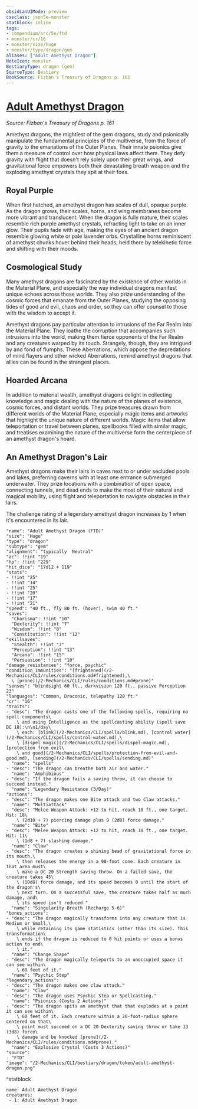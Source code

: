 ```yaml
---
obsidianUIMode: preview
cssclass: json5e-monster
statblock: inline
tags:
- compendium/src/5e/ftd
- monster/cr/16
- monster/size/huge
- monster/type/dragon/gem
aliases: ["Adult Amethyst Dragon"]
NoteIcon: monster
BestiaryType: dragon (gem)
SourceType: Bestiary
BookSource: Fizban's Treasury of Dragons p. 161
---
```

# [Adult Amethyst Dragon](2-Mechanics/CLI/bestiary/dragon/adult-amethyst-dragon-ftd.md)
*Source: Fizban's Treasury of Dragons p. 161*  

Amethyst dragons, the mightiest of the gem dragons, study and psionically manipulate the fundamental principles of the multiverse, from the force of gravity to the emanations of the Outer Planes. Their innate psionics give them a measure of control over how physical laws affect them. They defy gravity with flight that doesn't rely solely upon their great wings, and gravitational force empowers both their devastating breath weapon and the exploding amethyst crystals they spit at their foes.

## Royal Purple

When first hatched, an amethyst dragon has scales of dull, opaque purple. As the dragon grows, their scales, horns, and wing membranes become more vibrant and translucent. When the dragon is fully mature, their scales resemble rich purple amethyst crystals, refracting light to take on an inner glow. Their pupils fade with age, making the eyes of an ancient dragon resemble glowing white or pale lavender orbs. Crystalline horns reminiscent of amethyst chunks hover behind their heads, held there by telekinetic force and shifting with their moods.

## Cosmological Study

Many amethyst dragons are fascinated by the existence of other worlds in the Material Plane, and especially the way individual dragons manifest unique echoes across those worlds. They also prize understanding of the cosmic forces that emanate from the Outer Planes, studying the opposing tides of good and evil, chaos and order, so they can offer counsel to those with the wisdom to accept it.

Amethyst dragons pay particular attention to intrusions of the Far Realm into the Material Plane. They loathe the corruption that accompanies such intrusions into the world, making them fierce opponents of the Far Realm and any creatures warped by its touch. Strangely, though, they are intrigued by and fond of flumphs. These Aberrations, which oppose the depredations of mind flayers and other wicked Aberrations, remind amethyst dragons that allies can be found in the strangest places.

## Hoarded Arcana

In addition to material wealth, amethyst dragons delight in collecting knowledge and magic dealing with the nature of the planes of existence, cosmic forces, and distant worlds. They prize treasures drawn from different worlds of the Material Plane, especially magic items and artworks that highlight the unique nature of different worlds. Magic items that allow teleportation or travel between planes, spellbooks filled with similar magic, and treatises examining the nature of the multiverse form the centerpiece of an amethyst dragon's hoard.

## An Amethyst Dragon's Lair

Amethyst dragons make their lairs in caves next to or under secluded pools and lakes, preferring caverns with at least one entrance submerged underwater. They prize locations with a combination of open space, connecting tunnels, and dead ends to make the most of their natural and magical mobility, using flight and teleportation to navigate obstacles in their lairs.

The challenge rating of a legendary amethyst dragon increases by 1 when it's encountered in its lair.

```statblock
"name": "Adult Amethyst Dragon (FTD)"
"size": "Huge"
"type": "dragon"
"subtype": "gem"
"alignment": "typically  Neutral"
"ac": !!int "19"
"hp": !!int "229"
"hit_dice": "17d12 + 119"
"stats":
- !!int "25"
- !!int "14"
- !!int "25"
- !!int "20"
- !!int "17"
- !!int "21"
"speed": "40 ft., fly 80 ft. (hover), swim 40 ft."
"saves":
  "Charisma": !!int "10"
  "Dexterity": !!int "7"
  "Wisdom": !!int "8"
  "Constitution": !!int "12"
"skillsaves":
  "Stealth": !!int "7"
  "Perception": !!int "13"
  "Arcana": !!int "15"
  "Persuasion": !!int "10"
"damage_resistances": "force, psychic"
"condition_immunities": "[frightened](/2-Mechanics/CLI/rules/conditions.md#frightened),\
  \ [prone](/2-Mechanics/CLI/rules/conditions.md#prone)"
"senses": "blindsight 60 ft., darkvision 120 ft., passive Perception 23"
"languages": "Common, Draconic, telepathy 120 ft."
"cr": "16"
"traits":
- "desc": "The dragon casts one of the following spells, requiring no spell components\
    \ and using Intelligence as the spellcasting ability (spell save DC 18):\n\n1/day\
    \ each: [blink](/2-Mechanics/CLI/spells/blink.md), [control water](/2-Mechanics/CLI/spells/control-water.md),\
    \ [dispel magic](/2-Mechanics/CLI/spells/dispel-magic.md), [protection from evil\
    \ and good](/2-Mechanics/CLI/spells/protection-from-evil-and-good.md), [sending](/2-Mechanics/CLI/spells/sending.md)"
  "name": "spells"
- "desc": "The dragon can breathe both air and water."
  "name": "Amphibious"
- "desc": "If the dragon fails a saving throw, it can choose to succeed instead."
  "name": "Legendary Resistance (3/Day)"
"actions":
- "desc": "The dragon makes one Bite attack and two Claw attacks."
  "name": "Multiattack"
- "desc": "Melee Weapon Attack: +12 to hit, reach 10 ft., one target. Hit: 18\
    \ (2d10 + 7) piercing damage plus 9 (2d8) force damage."
  "name": "Bite"
- "desc": "Melee Weapon Attack: +12 to hit, reach 10 ft., one target. Hit: 11\
    \ (1d8 + 7) slashing damage."
  "name": "Claw"
- "desc": "The dragon creates a shining bead of gravitational force in its mouth,\
    \ then releases the energy in a 90-foot cone. Each creature in that area must\
    \ make a DC 20 Strength saving throw. On a failed save, the creature takes 45\
    \ (10d8) force damage, and its speed becomes 0 until the start of the dragon's\
    \ next turn. On a successful save, the creature takes half as much damage, and\
    \ its speed isn't reduced."
  "name": "Singularity Breath (Recharge 5-6)"
"bonus_actions":
- "desc": "The dragon magically transforms into any creature that is Medium or Small,\
    \ while retaining its game statistics (other than its size). This transformation\
    \ ends if the dragon is reduced to 0 hit points or uses a bonus action to end\
    \ it."
  "name": "Change Shape"
- "desc": "The dragon magically teleports to an unoccupied space it can see within\
    \ 60 feet of it."
  "name": "Psychic Step"
"legendary_actions":
- "desc": "The dragon makes one claw attack."
  "name": "Claw"
- "desc": "The dragon uses Psychic Step or Spellcasting."
  "name": "Psionics (Costs 2 Actions)"
- "desc": "The dragon spits an amethyst that that explodes at a point it can see within\
    \ 60 feet of it. Each creature within a 20-foot-radius sphere centered on that\
    \ point must succeed on a DC 20 Dexterity saving throw or take 13 (3d8) force\
    \ damage and be knocked [prone](/2-Mechanics/CLI/rules/conditions.md#prone)."
  "name": "Explosive Crystal (Costs 3 Actions)"
"source":
- "FTD"
"image": "/2-Mechanics/CLI/bestiary/dragon/token/adult-amethyst-dragon.png"
```
^statblock

```encounter-table
name: Adult Amethyst Dragon
creatures:
 - 1: Adult Amethyst Dragon
```